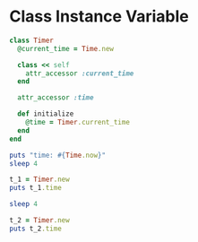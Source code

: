 # Class Instance Variable

```ruby
class Timer
  @current_time = Time.new

  class << self
    attr_accessor :current_time
  end

  attr_accessor :time

  def initialize
    @time = Timer.current_time
  end
end
```

```ruby
puts "time: #{Time.now}"
sleep 4

t_1 = Timer.new
puts t_1.time

sleep 4

t_2 = Timer.new
puts t_2.time
```

